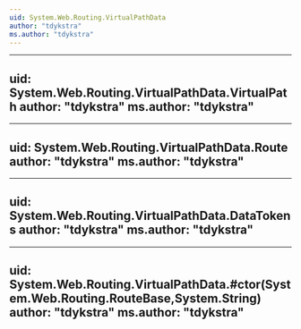 ```yaml
---
uid: System.Web.Routing.VirtualPathData
author: "tdykstra"
ms.author: "tdykstra"
---
```


---
uid: System.Web.Routing.VirtualPathData.VirtualPath
author: "tdykstra"
ms.author: "tdykstra"
---

---
uid: System.Web.Routing.VirtualPathData.Route
author: "tdykstra"
ms.author: "tdykstra"
---

---
uid: System.Web.Routing.VirtualPathData.DataTokens
author: "tdykstra"
ms.author: "tdykstra"
---

---
uid: System.Web.Routing.VirtualPathData.#ctor(System.Web.Routing.RouteBase,System.String)
author: "tdykstra"
ms.author: "tdykstra"
---
